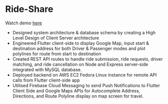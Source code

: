 # Ride-Share 
Watch demo [here](https://www.youtube.com/watch?v=k5ItUC8abTU&t=4s)
<ul> 
  <li> Designed system architecture & database schema by creating a High Level Design of Client Server architecture</li>
  <li> Engineered Flutter client-side to display Google Map, input start & destination address for both Driver & Passenger modes and plot polylines for route from start to destination </li>
  <li> Created REST API routes to handle ride submission, ride requests, driver matching, and ride cancellation on Node and Express server-side integrated with MySQL database.</li>
  <li> Deployed backend on AWS EC2 Fedora Linux instance for remote API calls from Flutter client-side app </li>
  <li> Utilised Firebase Cloud Messaging to send Push Notifications to Flutter Client Side and Google Maps APIs for Autocomplete Address, Directions, and Route Polyline display on map screen for travel.</li>
  
</ul>


